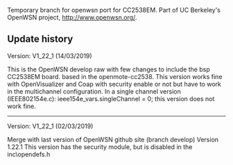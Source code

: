 Temporary branch for openwsn port for CC2538EM.
Part of UC Berkeley's OpenWSN project, http://www.openwsn.org/.

Update history
-----------------------------
Version: V1_22_1 (14/03/2019)

This is the OpenWSN develop raw with few changes to include the bsp CC2538EM board.
based in the openmote-cc2538.
This version works fine with OpenVisualizer and Coap with security enable or not
but have to work in the multichannel configuration.
In a single channel version (IEEE802154e.c):
ieee154e_vars.singleChannel     = 0;
this version does not work fine.

-----------------------------
Version: V1_22_1 (02/03/2019)

Merge with last version of OpenWSN github site (branch develop) Version 1.22.1
This version has the security module, but is disabled in the inc\opendefs.h
